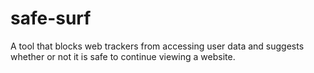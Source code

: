 # safe-surf
A tool that blocks web trackers from accessing user data and suggests whether or not it is safe to continue viewing a website.
